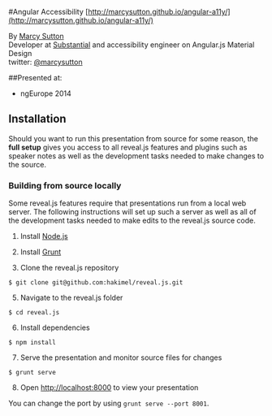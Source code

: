#Angular Accessibility
[http://marcysutton.github.io/angular-a11y/](http://marcysutton.github.io/angular-a11y/)

By [Marcy Sutton](http://marcysutton.com)<br>
Developer at [Substantial](http://substantial.com) and accessibility engineer on Angular.js Material Design<br>
twitter: [@marcysutton](http://twitter.com/marcysutton)

##Presented at:
* ngEurope 2014

## Installation

Should you want to run this presentation from source for some reason, the **full setup** gives you access to all reveal.js features and plugins such as speaker notes as well as the development tasks needed to make changes to the source.

### Building from source locally
Some reveal.js features require that presentations run from a local web server. The following instructions will set up such a server as well as all of the development tasks needed to make edits to the reveal.js source code.

1. Install [Node.js](http://nodejs.org/)

2. Install [Grunt](http://gruntjs.com/getting-started#installing-the-cli)

4. Clone the reveal.js repository
```
$ git clone git@github.com:hakimel/reveal.js.git
```

5. Navigate to the reveal.js folder
```
$ cd reveal.js
```

6. Install dependencies
```
$ npm install
```

7. Serve the presentation and monitor source files for changes
```
$ grunt serve
```

8. Open <http://localhost:8000> to view your presentation

You can change the port by using `grunt serve --port 8001`.
